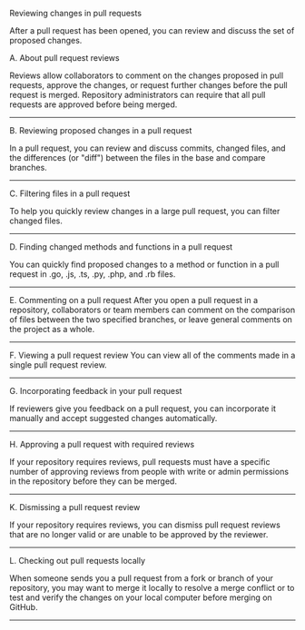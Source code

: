 Reviewing changes in pull requests

After a pull request has been opened, you can review and discuss the set of proposed changes.



A. About pull request reviews

Reviews allow collaborators to comment on the changes proposed in pull requests, approve the changes, or request further changes before the pull request is merged. Repository administrators can require that all pull requests are approved before being merged.

---

B. Reviewing proposed changes in a pull request

In a pull request, you can review and discuss commits, changed files, and the differences (or "diff") between the files in the base and compare branches.

---

C. Filtering files in a pull request

To help you quickly review changes in a large pull request, you can filter changed files.

---

D. Finding changed methods and functions in a pull request

You can quickly find proposed changes to a method or
function in a pull request in .go, .js, .ts, .py, .php, and .rb files.

---

E. Commenting on a pull request
After you open a pull request in a repository, collaborators or team members can comment on the comparison of files between the two specified branches, or leave general comments on the project as a whole.


---

F. Viewing a pull request review
You can view all of the comments made in a single pull request review.



---

G. Incorporating feedback in your pull request

If reviewers give you feedback on a pull request, you can incorporate it manually and accept suggested changes automatically.


---

H. Approving a pull request with required reviews

If your repository requires reviews,
pull requests must have a specific number of approving
reviews from people with write or admin permissions in the repository before they can be merged.



---

K.  Dismissing a pull request review

If your repository requires reviews, you can dismiss
pull request reviews that are no longer valid or are
unable to be approved by the reviewer.


---

L. Checking out pull requests locally

When someone sends you a pull request from a fork or branch of your repository,
you may want to merge it locally to resolve a merge
conflict or to test and verify the changes on your local computer before merging on GitHub.

---
